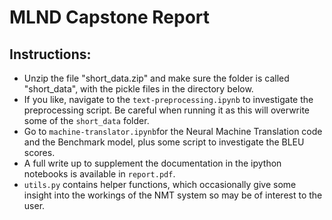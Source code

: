# MLND Capstone Report

## Instructions:

- Unzip the file "short_data.zip" and make sure the folder is called "short_data", with the pickle files in the directory below.
- If you like, navigate to the `text-preprocessing.ipynb` to investigate the preprocessing script. Be careful when running it as this will overwrite some of the `short_data` folder.
- Go to `machine-translator.ipynb`for the Neural Machine Translation code and the Benchmark model, plus some script to investigate the BLEU scores.
- A full write up to supplement the documentation in the ipython notebooks is available in `report.pdf`.
- `utils.py` contains helper functions, which occasionally give some insight into the workings of the NMT system so may be of interest to the user.
